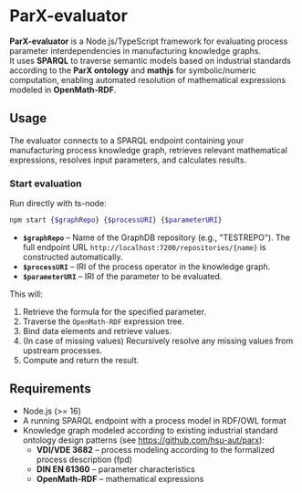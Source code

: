 # ParX-evaluator

**ParX-evaluator** is a Node.js/TypeScript framework for evaluating process parameter interdependencies in manufacturing knowledge graphs.  
It uses **SPARQL** to traverse semantic models based on industrial standards according to the **ParX ontology** and **mathjs** for symbolic/numeric computation, enabling automated resolution of mathematical expressions modeled in **OpenMath-RDF**.


## Usage
The evaluator connects to a SPARQL endpoint containing your manufacturing process knowledge graph, retrieves relevant mathematical expressions, resolves input parameters, and calculates results.

### Start evaluation
Run directly with ts-node:
```bash
npm start {$graphRepo} {$processURI} {$parameterURI}
```
- **`$graphRepo`** – Name of the GraphDB repository (e.g., "TESTREPO"). The full endpoint URL `http://localhost:7200/repositories/{name}` is constructed automatically.
- **`$processURI`** – IRI of the process operator in the knowledge graph.
- **`$parameterURI`** – IRI of the parameter to be evaluated.

This will:
1. Retrieve the formula for the specified parameter.
2. Traverse the `OpenMath-RDF` expression tree.
3. Bind data elements and retrieve values.
4. (In case of missing values) Recursively resolve any missing values from upstream processes.
5. Compute and return the result.

## Requirements
- Node.js (>= 16)
- A running SPARQL endpoint with a process model in RDF/OWL format
- Knowledge graph modeled according to existing industrial standard ontology design patterns (see https://github.com/hsu-aut/parx):
  - **VDI/VDE 3682** – process modeling according to the formalized process description (fpd)
  - **DIN EN 61360** – parameter characteristics
  - **OpenMath-RDF** – mathematical expressions
 
